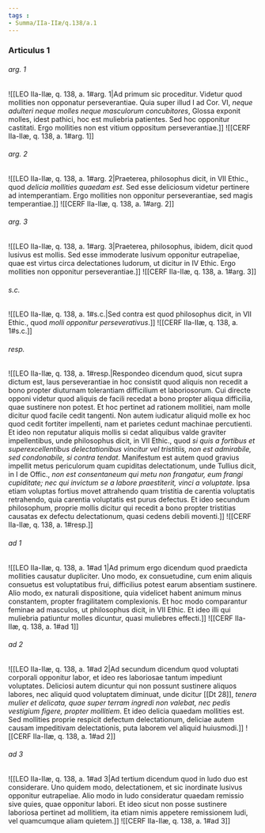 ```yaml
---
tags : 
- Summa/IIa-IIæ/q.138/a.1
---
```


### Articulus 1

###### arg. 1
![[LEO IIa-IIæ, q. 138, a. 1#arg. 1|Ad primum sic proceditur. Videtur quod mollities non opponatur perseverantiae. Quia super illud I ad Cor. VI, *neque adulteri neque molles neque masculorum concubitores*, Glossa exponit molles, idest pathici, hoc est muliebria patientes. Sed hoc opponitur castitati. Ergo mollities non est vitium oppositum perseverantiae.]]
![[CERF IIa-IIæ, q. 138, a. 1#arg. 1]]

###### arg. 2
![[LEO IIa-IIæ, q. 138, a. 1#arg. 2|Praeterea, philosophus dicit, in VII Ethic., quod *delicia mollities quaedam est*. Sed esse deliciosum videtur pertinere ad intemperantiam. Ergo mollities non opponitur perseverantiae, sed magis temperantiae.]]
![[CERF IIa-IIæ, q. 138, a. 1#arg. 2]]

###### arg. 3
![[LEO IIa-IIæ, q. 138, a. 1#arg. 3|Praeterea, philosophus, ibidem, dicit quod lusivus est mollis. Sed esse immoderate lusivum opponitur eutrapeliae, quae est virtus circa delectationes ludorum, ut dicitur in IV Ethic. Ergo mollities non opponitur perseverantiae.]]
![[CERF IIa-IIæ, q. 138, a. 1#arg. 3]]

###### s.c.
![[LEO IIa-IIæ, q. 138, a. 1#s.c.|Sed contra est quod philosophus dicit, in VII Ethic., quod *molli opponitur perseverativus*.]]
![[CERF IIa-IIæ, q. 138, a. 1#s.c.]]

###### resp.
![[LEO IIa-IIæ, q. 138, a. 1#resp.|Respondeo dicendum quod, sicut supra dictum est, laus perseverantiae in hoc consistit quod aliquis non recedit a bono propter diuturnam tolerantiam difficilium et laboriosorum. Cui directe opponi videtur quod aliquis de facili recedat a bono propter aliqua difficilia, quae sustinere non potest. Et hoc pertinet ad rationem mollitiei, nam molle dicitur quod facile cedit tangenti. Non autem iudicatur aliquid molle ex hoc quod cedit fortiter impellenti, nam et parietes cedunt machinae percutienti. Et ideo non reputatur aliquis mollis si cedat aliquibus valde graviter impellentibus, unde philosophus dicit, in VII Ethic., quod *si quis a fortibus et superexcellentibus delectationibus vincitur vel tristitiis, non est admirabile, sed condonabile, si contra tendat*. Manifestum est autem quod gravius impellit metus periculorum quam cupiditas delectationum, unde Tullius dicit, in I de Offic., *non est consentaneum qui metu non frangatur, eum frangi cupiditate; nec qui invictum se a labore praestiterit, vinci a voluptate*. Ipsa etiam voluptas fortius movet attrahendo quam tristitia de carentia voluptatis retrahendo, quia carentia voluptatis est purus defectus. Et ideo secundum philosophum, proprie mollis dicitur qui recedit a bono propter tristitias causatas ex defectu delectationum, quasi cedens debili moventi.]]
![[CERF IIa-IIæ, q. 138, a. 1#resp.]]

###### ad 1
![[LEO IIa-IIæ, q. 138, a. 1#ad 1|Ad primum ergo dicendum quod praedicta mollities causatur dupliciter. Uno modo, ex consuetudine, cum enim aliquis consuetus est voluptatibus frui, difficilius potest earum absentiam sustinere. Alio modo, ex naturali dispositione, quia videlicet habent animum minus constantem, propter fragilitatem complexionis. Et hoc modo comparantur feminae ad masculos, ut philosophus dicit, in VII Ethic. Et ideo illi qui muliebria patiuntur molles dicuntur, quasi muliebres effecti.]]
![[CERF IIa-IIæ, q. 138, a. 1#ad 1]]

###### ad 2
![[LEO IIa-IIæ, q. 138, a. 1#ad 2|Ad secundum dicendum quod voluptati corporali opponitur labor, et ideo res laboriosae tantum impediunt voluptates. Deliciosi autem dicuntur qui non possunt sustinere aliquos labores, nec aliquid quod voluptatem diminuat, unde dicitur [[Dt 28]], *tenera mulier et delicata, quae super terram ingredi non valebat, nec pedis vestigium figere, propter mollitiem*. Et ideo delicia quaedam mollities est. Sed mollities proprie respicit defectum delectationum, deliciae autem causam impeditivam delectationis, puta laborem vel aliquid huiusmodi.]]
![[CERF IIa-IIæ, q. 138, a. 1#ad 2]]

###### ad 3
![[LEO IIa-IIæ, q. 138, a. 1#ad 3|Ad tertium dicendum quod in ludo duo est considerare. Uno quidem modo, delectationem, et sic inordinate lusivus opponitur eutrapeliae. Alio modo in ludo consideratur quaedam remissio sive quies, quae opponitur labori. Et ideo sicut non posse sustinere laboriosa pertinet ad mollitiem, ita etiam nimis appetere remissionem ludi, vel quamcumque aliam quietem.]]
![[CERF IIa-IIæ, q. 138, a. 1#ad 3]]

